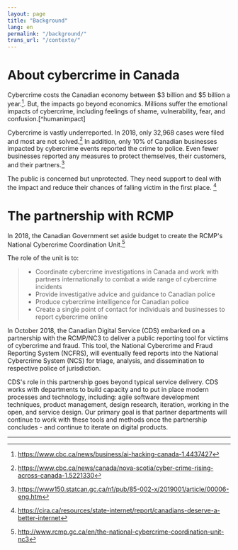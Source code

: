 ```yaml
---
layout: page
title: "Background"
lang: en
permalink: "/background/"
trans_url: "/contexte/"
---
```


# About cybercrime in Canada

Cybercrime costs the Canadian economy between $3 billion and $5 billion a year.[^estimatedcosts]. But, the impacts go beyond economics. Millions suffer the emotional impacts of cybercrime, including feelings of shame, vulnerability, fear, and confusion.[^humanimpact]

Cybercrime is vastly underreported. In 2018, only 32,968 cases were filed and most are not solved.[^unsolvedcybercrimes] In addition, only 10% of Canadian businesses impacted  by cybercrime events reported the crime to
police. Even fewer businesses reported any measures to protect themselves, their customers, and their partners.[^statscancybercrimeandbusinesses]

The public is concerned but unprotected. They need support to deal with the impact and reduce their chances of falling victim in the first place. [^concernedcanadians]

# The partnership with RCMP

In 2018, the Canadian Government set aside budget to create the RCMP's National Cybercrime Coordination Unit.[^NC3] 

The role of the unit is to:
 > *  Coordinate cybercrime investigations in Canada and work with partners internationally to combat a wide range of cybercrime incidents
 > *  Provide investigative advice and guidance to Canadian police
 > *  Produce cybercrime intelligence for Canadian police
 > *  Create a single point of contact for individuals and businesses to report cybercrime online

In October 2018, the Canadian Digital Service (CDS) embarked on a partnership with the RCMP/NC3 to deliver a public reporting tool for victims of cybercrime and fraud. This tool, the National Cybercrime and Fraud Reporting System (NCFRS), will eventually feed reports into the National Cybercrime System (NCS) for triage, analysis, and dissemination to respective police of jurisdiction. 

CDS's role in this partnership goes beyond typical service delivery. CDS works with departments to build capacity and to put in place modern processes and technology, including: agile software development techniques, product management, design research, iteration, working in the open, and service design. Our primary goal is that partner departments will continue to work with these tools and methods once the partnership concludes - and  continue to iterate on digital products.

---
[^estimatedcosts]: https://www.cbc.ca/news/business/ai-hacking-canada-1.4437427
[^human impact]: https://www.symantec.com/content/en/us/home_homeoffice/media/pdf/cybercrime_report/Norton_USA-Human%20Impact-A4_Aug4-2.pdf
[^unsolvedcybercrimes]: https://www.cbc.ca/news/canada/nova-scotia/cyber-crime-rising-across-canada-1.5221330
[^statscancybercrimeandbusinesses]: https://www150.statcan.gc.ca/n1/pub/85-002-x/2019001/article/00006-eng.htm
[^concernedcanadians]: https://cira.ca/resources/state-internet/report/canadians-deserve-a-better-internet
[^NC3]: http://www.rcmp.gc.ca/en/the-national-cybercrime-coordination-unit-nc3

